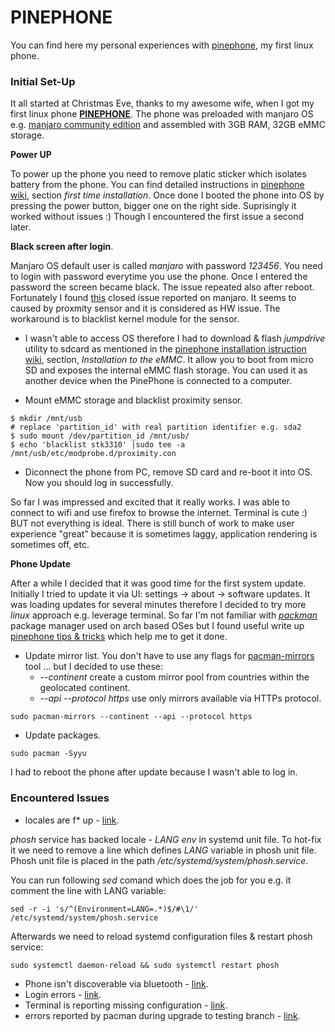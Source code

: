 # PINEPHONE
You can find here my personal experiences with [pinephone][1], my first linux phone.

### Initial Set-Up

It all started at Christmas Eve, thanks to my awesome wife, when I got my first linux phone [**PINEPHONE**][1]. The phone was preloaded with manjaro OS e.g. [manjaro community edition][2] and assembled with 3GB RAM, 32GB eMMC storage.

**Power UP**

To power up the phone you need to remove platic sticker which isolates battery from the phone. You can find detailed instructions in [pinephone wiki][3], section _first time installation_. Once done I booted the phone into OS by pressing the power button, bigger one on the right side. Suprisingly it worked without issues :)
Though I encountered the first issue a second later.

**Black screen after login**.

Manjaro OS default user is called _manjaro_ with password _123456_. You need to login with password everytime you use the phone. Once I entered the password the screen became black. The issue repeated also after reboot. Fortunately I found [this][4] closed issue reported on manjaro. It seems to caused by proxmity sensor and it is considered as HW issue. The workaround is to blacklist kernel module for the sensor.

- I wasn't able to access OS therefore I had to download & flash _jumpdrive_ utility to sdcard as mentioned in the [pinephone installation istruction wiki][5], section, _Installation to the eMMC_. It allow you to boot from micro SD and exposes the internal eMMC flash storage. You can used it as another device when the PinePhone is connected to a computer.

- Mount eMMC storage and blacklist proximity sensor.

```
$ mkdir /mnt/usb
# replace 'partition_id' with real partition identifier e.g. sda2
$ sudo mount /dev/partition_id /mnt/usb/
$ echo 'blacklist stk3310' |sudo tee -a /mnt/usb/etc/modprobe.d/proximity.con
```

- Diconnect the phone from PC, remove SD card and re-boot it into OS. Now you should log in successfully.

So far I was impressed and excited that it really works. I was able to connect to wifi and use firefox to browse the internet. Terminal is cute :) BUT not everything is ideal. There is still bunch of work to make user experience "great" because it is sometimes laggy, application rendering is sometimes off, etc.

**Phone Update**

After a while I decided that it was good time for the first system update. Initially I tried to update it via UI: settings -> about -> software updates. It was loading updates for several minutes therefore I decided to try more _linux_ approach e.g. leverage terminal. So far I'm not familiar with [_packman_][8] package manager used on arch based OSes but I found useful write up [pinephone tips & tricks][6] which help me to get it done.

- Update mirror list. You don't have to use any flags for [pacman-mirrors][7] tool ... but I decided to use these:
  - _--continent_ create a custom mirror pool from countries within the geolocated continent.
  - _--api --protocol https_ use only mirrors available via HTTPs protocol.

```
sudo pacman-mirrors --continent --api --protocol https
```

- Update packages.

```
sudo pacman -Syyu
```

I had to reboot the phone after update because I wasn't able to log in.

### Encountered Issues

- locales are f* up - [link][9].

_phosh_ service has backed locale - _LANG env_ in systemd unit file.
To hot-fix it we need to remove a line which defines _LANG_ variable in phosh unit file.
Phosh unit file is placed in the path _/etc/systemd/system/phosh.service_.

You can run following _sed_ comand which does the job for you e.g. it comment the line with LANG variable:

```
sed -r -i 's/^(Environment=LANG=.*)$/#\1/' /etc/systemd/system/phosh.service
```

Afterwards we need to reload systemd configuration files & restart phosh service:

```
sudo systemctl daemon-reload && sudo systemctl restart phosh
```

- Phone isn't discoverable via bluetooth - [link][10].
- Login errors - [link][11].
- Terminal is reporting missing configuration - [link][12].
- errors reported by pacman during upgrade to testing branch - [link][13].

[1]: https://www.pine64.org/pinephone/
[2]: https://www.pine64.org/2020/08/31/pinephone-manjaro-community-edition/
[3]: https://wiki.pine64.org/wiki/PinePhone
[4]: https://gitlab.manjaro.org/manjaro-arm/issues/pinephone/phosh/-/issues/10
[5]: https://github.com/dreemurrs-embedded/Jumpdrive/releases
[5]: https://wiki.pine64.org/wiki/PinePhone_Installation_Instructions
[6]: https://forum.manjaro.org/t/pinephone-tips-and-tricks-experience-and-lessons-learned/39655
[7]: https://wiki.manjaro.org/index.php/Pacman-mirrors
[8]: https://wiki.manjaro.org/index.php/Pacman_Overview
[9]: https://gitlab.manjaro.org/manjaro-arm/issues/pinephone/phosh/-/issues/56
[10]: https://gitlab.manjaro.org/manjaro-arm/issues/pinephone/phosh/-/issues/122
[11]: https://gitlab.manjaro.org/manjaro-arm/issues/pinephone/phosh/-/issues/123
[12]: https://gitlab.manjaro.org/manjaro-arm/issues/pinephone/phosh/-/issues/124
[13]: https://gitlab.manjaro.org/manjaro-arm/issues/pinephone/phosh/-/issues/125
